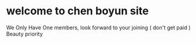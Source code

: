 <h1>welcome to chen boyun site</h1>
<p>We Only Have One members, look forward to your joining ( don't get paid ) Beauty priority</p>
